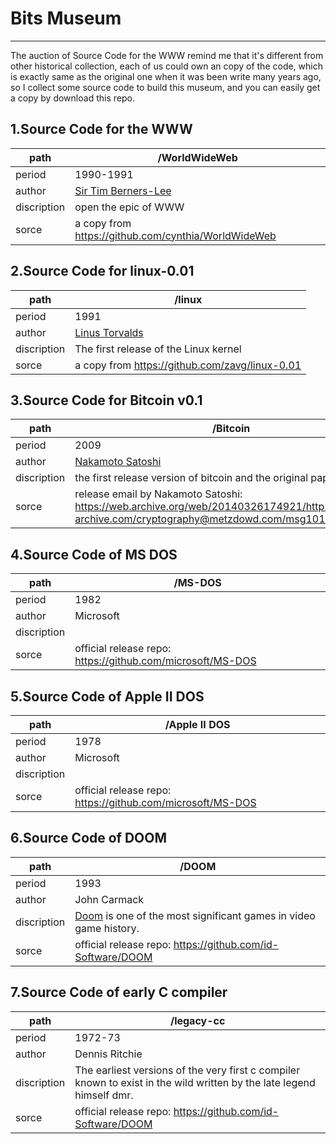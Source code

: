 # Bits Museum

------

The auction of Source Code for the WWW remind me that it's different from other historical collection, each of us could own an copy of the code, which is exactly same as the original one when it was been write many years ago, so I collect some source code to build this museum, and you can easily get a copy by download this repo.

## 1.Source Code for the WWW
| path        | /WorldWideWeb |
| --------   | -----  |
| period     | 1990-1991 |
| author        |   [Sir Tim Berners-Lee](https://en.wikipedia.org/wiki/Tim_Berners-Lee)   |
| discription        |  open the epic of WWW      |
|sorce| a copy from https://github.com/cynthia/WorldWideWeb|


## 2.Source Code for linux-0.01
| path        | /linux |
| --------   | -----  |
| period     | 1991 |
| author        |   [Linus Torvalds](https://en.wikipedia.org/wiki/Linus_Torvalds)   |
| discription        |  The first release of the Linux kernel      |
|sorce| a copy from https://github.com/zavg/linux-0.01|

## 3.Source Code for Bitcoin v0.1
| path        | /Bitcoin |
| --------   | -----  |
| period     | 2009 |
| author        |   [Nakamoto  Satoshi](https://en.wikipedia.org/wiki/Satoshi_Nakamoto)   |
| discription        |  the first release version of bitcoin and the original paper of bitcoin      |
|sorce| release email by Nakamoto  Satoshi: https://web.archive.org/web/20140326174921/http://www.mail-archive.com/cryptography@metzdowd.com/msg10142.html|

## 4.Source Code of MS DOS
| path        | /MS-DOS |
| --------   | -----  |
| period     | 1982 |
| author        |   Microsoft  |
| discription        |        |
|sorce| official release repo: https://github.com/microsoft/MS-DOS|

## 5.Source Code of Apple II DOS
| path        | /Apple II DOS |
| --------   | -----  |
| period     | 1978 |
| author        |   Microsoft  |
| discription        |        |
|sorce| official release repo: https://github.com/microsoft/MS-DOS|

## 6.Source Code of DOOM
| path        | /DOOM |
| --------   | -----  |
| period     | 1993 |
| author        |   John Carmack  |
| discription        |   [Doom](https://en.wikipedia.org/wiki/Doom_(1993_video_game)) is one of the most significant games in video game history.     |
|sorce| official release repo: https://github.com/id-Software/DOOM|

## 7.Source Code of early C compiler
| path        | /legacy-cc |
| --------   | -----  |
| period     | 1972-73 |
| author        |   Dennis Ritchie  |
| discription        |  The earliest versions of the very first c compiler known to exist in the wild written by the late legend himself dmr.     |
|sorce| official release repo: https://github.com/id-Software/DOOM|
